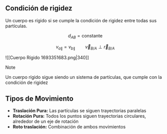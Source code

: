 ## Condición de rigidez

Un cuerpo es rígido si se cumple la condición de rigidez entre todas sus partículas.

$$
d_{AB} = \text{constante}
$$

$$
v_{a\|} = v_{b\|} \qquad \vec v_{B/A} \perp \vec r_{B/A}
$$

![[Cuerpo Rígido 1693351683.png|340]]

> [!note]
> Un cuerpo rígido sigue siendo un sistema de partículas, que cumple con la condición de rigidez

## Tipos de Movimiento

- **Traslación Pura:** Las partículas se siguen trayectorias paralelas
- **Rotación Pura:** Todos los puntos siguen trayectorias circulares, alrededor de un eje de rotación
- **Roto traslación:** Combinación de ambos movimientos
